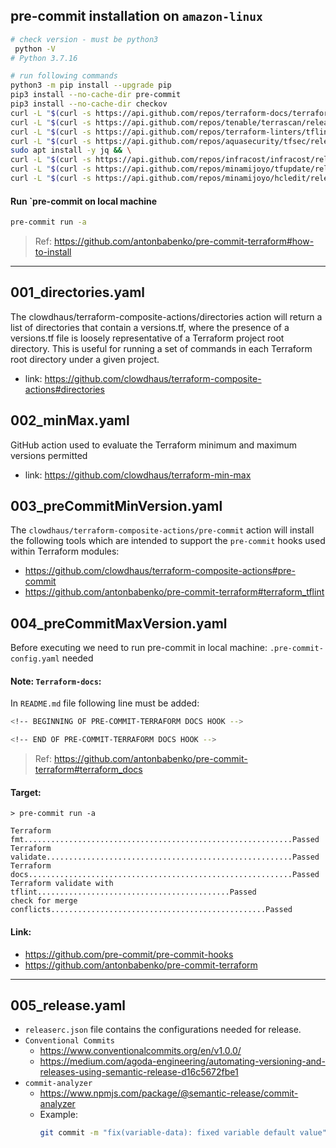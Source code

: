 ## pre-commit installation on `amazon-linux`
```bash
# check version - must be python3 
 python -V
# Python 3.7.16
```

```bash
# run following commands
python3 -m pip install --upgrade pip
pip3 install --no-cache-dir pre-commit
pip3 install --no-cache-dir checkov
curl -L "$(curl -s https://api.github.com/repos/terraform-docs/terraform-docs/releases/latest | grep -o -E -m 1 "https://.+?-linux-amd64.tar.gz")" > terraform-docs.tgz && tar -xzf terraform-docs.tgz terraform-docs && rm terraform-docs.tgz && chmod +x terraform-docs && sudo mv terraform-docs /usr/bin/
curl -L "$(curl -s https://api.github.com/repos/tenable/terrascan/releases/latest | grep -o -E -m 1 "https://.+?_Linux_x86_64.tar.gz")" > terrascan.tar.gz && tar -xzf terrascan.tar.gz terrascan && rm terrascan.tar.gz && sudo mv terrascan /usr/bin/ && terrascan init
curl -L "$(curl -s https://api.github.com/repos/terraform-linters/tflint/releases/latest | grep -o -E -m 1 "https://.+?_linux_amd64.zip")" > tflint.zip && unzip tflint.zip && rm tflint.zip && sudo mv tflint /usr/bin/
curl -L "$(curl -s https://api.github.com/repos/aquasecurity/tfsec/releases/latest | grep -o -E -m 1 "https://.+?tfsec-linux-amd64")" > tfsec && chmod +x tfsec && sudo mv tfsec /usr/bin/
sudo apt install -y jq && \
curl -L "$(curl -s https://api.github.com/repos/infracost/infracost/releases/latest | grep -o -E -m 1 "https://.+?-linux-amd64.tar.gz")" > infracost.tgz && tar -xzf infracost.tgz && rm infracost.tgz && sudo mv infracost-linux-amd64 /usr/bin/infracost && infracost register
curl -L "$(curl -s https://api.github.com/repos/minamijoyo/tfupdate/releases/latest | grep -o -E -m 1 "https://.+?_linux_amd64.tar.gz")" > tfupdate.tar.gz && tar -xzf tfupdate.tar.gz tfupdate && rm tfupdate.tar.gz && sudo mv tfupdate /usr/bin/
curl -L "$(curl -s https://api.github.com/repos/minamijoyo/hcledit/releases/latest | grep -o -E -m 1 "https://.+?_linux_amd64.tar.gz")" > hcledit.tar.gz && tar -xzf hcledit.tar.gz hcledit && rm hcledit.tar.gz && sudo mv hcledit /usr/bin/
```

#### Run `pre-commit on local machine
```bash
pre-commit run -a
```

> Ref: https://github.com/antonbabenko/pre-commit-terraform#how-to-install

***

## 001_directories.yaml
The clowdhaus/terraform-composite-actions/directories action will return a list of directories that contain a versions.tf, 
where the presence of a versions.tf file is loosely representative of a Terraform project root directory. 
This is useful for running a set of commands in each Terraform root directory under a given project.
- link: https://github.com/clowdhaus/terraform-composite-actions#directories

## 002_minMax.yaml
GitHub action used to evaluate the Terraform minimum and maximum versions permitted
- link: https://github.com/clowdhaus/terraform-min-max

## 003_preCommitMinVersion.yaml
The `clowdhaus/terraform-composite-actions/pre-commit` action will install the following tools which are intended to support 
the `pre-commit` hooks used within Terraform modules:
- https://github.com/clowdhaus/terraform-composite-actions#pre-commit
- https://github.com/antonbabenko/pre-commit-terraform#terraform_tflint

## 004_preCommitMaxVersion.yaml
Before executing we need to run pre-commit in local machine: `.pre-commit-config.yaml` needed

#### Note: `Terraform-docs`:
In `README.md` file following line must be added: 

```bash
<!-- BEGINNING OF PRE-COMMIT-TERRAFORM DOCS HOOK -->

<!-- END OF PRE-COMMIT-TERRAFORM DOCS HOOK -->
```

> Ref: https://github.com/antonbabenko/pre-commit-terraform#terraform_docs

#### Target:
```
> pre-commit run -a

Terraform fmt............................................................Passed
Terraform validate.......................................................Passed
Terraform docs...........................................................Passed
Terraform validate with tflint...........................................Passed
check for merge conflicts................................................Passed

```

#### Link: 
- https://github.com/pre-commit/pre-commit-hooks
- https://github.com/antonbabenko/pre-commit-terraform

***

## 005_release.yaml

- `releaserc.json` file contains the configurations needed for release.
- `Conventional Commits` 
   - https://www.conventionalcommits.org/en/v1.0.0/
   - https://medium.com/agoda-engineering/automating-versioning-and-releases-using-semantic-release-d16c5672fbe1
- `commit-analyzer` 
   - https://www.npmjs.com/package/@semantic-release/commit-analyzer
   - Example:
      ```bash
      git commit -m "fix(variable-data): fixed variable default value"
      ```